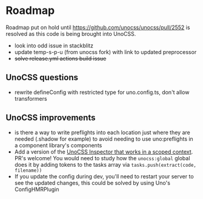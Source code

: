 # Roadmap

Roadmap put on hold until https://github.com/unocss/unocss/pull/2552 is resolved as this code is being brought into UnoCSS.

- look into odd issue in stackblitz
- update temp-s-p-u (from unocss fork) with link to updated preprocessor
- ~~solve release.yml actions build issue~~

## UnoCSS questions
- rewrite defineConfig with restricted type for uno.config.ts, don't allow transformers

## UnoCSS improvements
- is there a way to write preflights into each location just where they are needed (.shadow for example) to avoid needing to use uno:preflights in a component library's components
- Add a version of the [UnoCSS Inspector that works in a scoped context](https://github.com/unocss/unocss/issues/1718). PR's welcome! You would need to study how the `unocss:global` global does it by adding tokens to the tasks array via `tasks.push(extract(code, filename))`
- If you update the config during dev, you'll need to restart your server to see the updated changes, this could be solved by using Uno's ConfigHMRPlugin